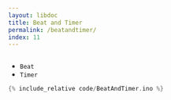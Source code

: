 ```yaml
---
layout: libdoc
title: Beat and Timer
permalink: /beatandtimer/
index: 11
---
```


```cpp
```

- `Beat`
- `Timer`

```cpp
{% include_relative code/BeatAndTimer.ino %}
```
